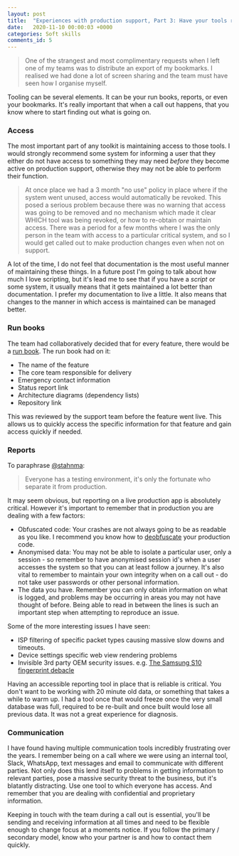 ```yaml
---
layout: post
title:  "Experiences with production support, Part 3: Have your tools ready"
date:   2020-11-10 00:00:03 +0000
categories: Soft skills
comments_id: 5
---
```


> One of the strangest and most complimentary requests when I left one of my teams was to distribute an export of my bookmarks. I realised we had done a lot of screen sharing and the team must have seen how I organise myself.

Tooling can be several elements. It can be your run books, reports, or even your bookmarks. It's really important that when a call out happens, that you know where to start finding out what is going on.

### Access

The most important part of any toolkit is maintaining access to those tools. I would strongly recommend some system for informing a user that they either do not have access to something they may need *before* they become active on production support, otherwise they may not be able to perform their function.

> At once place we had a 3 month "no use" policy in place where if the system went unused, access would automatically be revoked. This posed a serious problem because there was no warning that access was going to be removed and no mechanism which made it clear WHICH tool was being revoked, or how to re-obtain or maintain access. There was a period for a few months where I was the only person in the team with access to a particular critical system, and so I would get called out to make production changes even when not on support.

A lot of the time, I do not feel that documentation is the most useful manner of maintaining these things. In a future post I'm going to talk about how much I love scripting, but it's lead me to see that if you have a *script* or some system, it usually means that it gets maintained a lot better than documentation. I prefer my documentation to live a little. It also means that changes to the manner in which access is maintained can be managed better.

### Run books

The team had collaboratively decided that for every feature, there would be a [run book][RUNBOOK]. The run book had on it:
 - The name of the feature
 - The core team responsible for delivery
 - Emergency contact information
 - Status report link
 - Architecture diagrams (dependency lists)
 - Repository link

This was reviewed by the support team before the feature went live. This allows us to quickly access the specific information for that feature and gain access quickly if needed.

### Reports

To paraphrase [@stahnma][TESTINGQUOTE]:

> Everyone has a testing environment, it's only the fortunate who separate it from production.

It may seem obvious, but reporting on a live production app is absolutely critical. However it's important to remember that in production you are dealing with a few factors:
 - Obfuscated code: Your crashes are not always going to be as readable as you like. I recommend you know how to [deobfuscate][DEOBFUSCATE] your production code.
 - Anonymised data: You may not be able to isolate a particular user, only a session - so remember to have anonymised session id's when a user accesses the system so that you can at least follow a journey. It's also vital to remember to maintain your own integrity when on a call out - do not take user passwords or other personal information.
 - The data you have. Remember you can only obtain information on what is logged, and problems may be occurring in areas you may not have thought of before. Being able to read in between the lines is such an important step when attempting to reproduce an issue.

Some of the more interesting issues I have seen:  
- ISP filtering of specific packet types causing massive slow downs and timeouts.
- Device settings specific web view rendering problems
- Invisible 3rd party OEM security issues. e.g. [The Samsung S10 fingerprint debacle][S10HACK]

Having an accessible reporting tool in place that is reliable is critical. You don't want to be working with 20 minute old data, or something that takes a while to warm up. I had a tool once that would freeze once the very small database was full, required to be re-built and once built would lose all previous data. It was not a great experience for diagnosis.

### Communication

I have found having multiple communication tools incredibly frustrating over the years. I remember being on a call where we were using an internal tool, Slack, WhatsApp, text messages and email to communicate with different parties. Not only does this lend itself to problems in getting information to relevant parties, pose a massive security threat to the business, but it's blatantly distracting. Use one tool to which everyone has access. And remember that you are dealing with confidential and proprietary information.

Keeping in touch with the team during a call out is essential, you'll be sending and receiving information at all times and need to be flexible enough to change focus at a moments notice. If you follow the primary / secondary model, know who your partner is and how to contact them quickly.

[RUNBOOK]: https://en.wikipedia.org/wiki/Runbook
[DEOBFUSCATE]: https://support.google.com/googleplay/android-developer/answer/9848633?hl=en-GB&visit_id=637405961451784697-1905723958&rd=1
[TESTINGQUOTE]: https://twitter.com/stahnma/status/634849376343429120
[S10HACK]: https://arstechnica.com/gadgets/2019/10/galaxy-s10-fingerprint-reader-defeated-by-screen-protectors-phone-cases/
